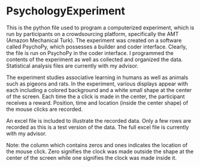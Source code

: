 # PsychologyExperiment
This is the python file used to program a computerized experiment, which is run by participants on a crowdsourcing platform, specifically the AMT (Amazon Mechanical Turk). The experiment was created on a software called PsychoPy, which possesses a builder and coder interface. Clearly, the file is run on PsychoPy in the coder interface. I programmed the contents of the experiment as well as collected and organized the data. Statistical analysis files are currently with my advisor.

The experiment studies associative learning in humans as well as animals such as pigeons and rats. In the experiment, various displays appear with each including a colored background and a white small shape at the center of the screen. Each time the a click is made in the center, the participant receives a reward. Position, time and location (inside the center shape) of the mouse clicks are recorded. 

An excel file is included to illustrate the recorded data. Only a few rows are recorded as this is a test version of the data. The full excel file is currently with my advisor. 

Note: the column which contains zeros and ones indicates the location of the mouse click. Zero signifies the clock was made outside the shape at the center of the screen while one signifies the clock was made inside it.
